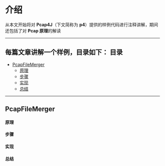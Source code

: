 介绍
======

从本文开始将对 **Pcap4J**（下文简称为 **p4**）提供的样例代码进行注释讲解，期间还包括了对 **Pcap 原理**的解读

****

每篇文章讲解一个样例，目录如下：
目录
-----
- [PcapFileMerger](#PcapFileMerger)
  - [原理](#原理)
  - [步骤](#步骤)
  - [实现](#实现)
  - [总结](#总结)

****

PcapFileMerger
------

#### 原理 #####

#### 步骤 #####

#### 实现 #####

#### 总结 #####
